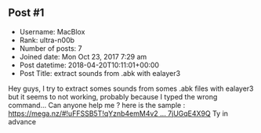 ## Post #1
- Username: MacBlox
- Rank: ultra-n00b
- Number of posts: 7
- Joined date: Mon Oct 23, 2017 7:29 am
- Post datetime: 2018-04-20T10:11:01+00:00
- Post Title: extract sounds from .abk with ealayer3

Hey guys,
I try to extract somes sounds from somes .abk files with ealayer3 but it seems to not working, probably because I typed the wrong command...
Can anyone help me ? here is the sample : [https://mega.nz/#!uFFSSB5T!qYznb4emM4v2 ... 7jUGqE4X9Q](https://mega.nz/#!uFFSSB5T!qYznb4emM4v2K1aN1aKyusFHDjQJU8AMO7jUGqE4X9Q)
Ty in advance
